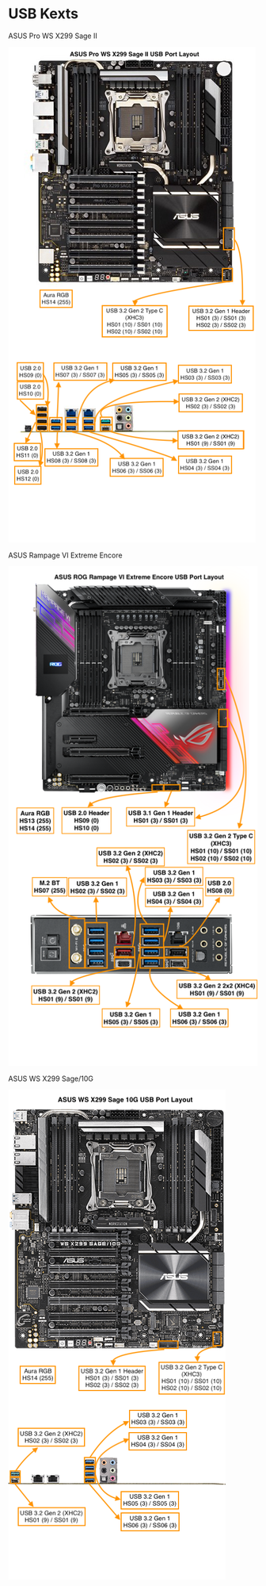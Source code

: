 # USB Kexts

ASUS Pro WS X299 Sage II

![](/USB%20Kexts/Images/DJ7-ProWSX299SageII.png)

ASUS Rampage VI Extreme Encore

![](/USB%20Kexts/Images/DJ7-RampageVIExtremeEncore.png)

ASUS WS X299 Sage/10G

![](/USB%20Kexts/Images/DJ7-WSX299Sage10G.png)
